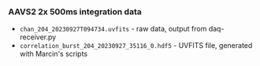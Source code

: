 ### AAVS2 2x 500ms integration data

* `chan_204_20230927T094734.uvfits` - raw data, output from daq-receiver.py			
* `correlation_burst_204_20230927_35116_0.hdf5` - UVFITS file, generated with Marcin's scripts
